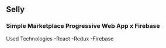 
## Selly

### Simple Marketplace Progressive Web App x Firebase

Used Technologies
-React
-Redux
-Firebase
